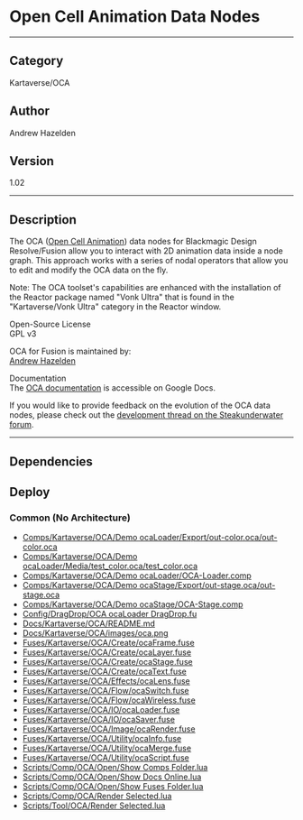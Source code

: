 # Open Cell Animation Data Nodes
___

## Category
Kartaverse/OCA

## Author
Andrew Hazelden

## Version
1.02

___

## Description
<p>The OCA (<a href="http://oca.rxlab.guide/">Open Cell Animation</a>) data nodes for Blackmagic Design Resolve/Fusion allow you to interact with 2D animation data inside a node graph. This approach works with a series of nodal operators that allow you to edit and modify the OCA data on the fly.</p>

<p>Note: The OCA toolset's capabilities are enhanced with the installation of the Reactor package named "Vonk Ultra" that is found in the "Kartaverse/Vonk Ultra" category in the Reactor window.</p>

<p>Open-Source License<br>
GPL v3</p>

<p>OCA for Fusion is maintained by:<br>
<a href="mailto:andrew@andrewhazelden.com">Andrew Hazelden</a></p>

<p>Documentation<br>
The <a href="https://docs.google.com/document/d/1DXnF47CK7dteF7lidwek5-lwy5qB75nBQMt_2Bp0y0g/edit?usp=sharing">OCA documentation</a> is accessible on Google Docs.</p>

<p>If you would like to provide feedback on the evolution of the OCA data nodes, please check out the <a href="https://www.steakunderwater.com/wesuckless/viewtopic.php?p=45034#p45034">development thread on the Steakunderwater forum</a>.</p>



___

## Dependencies

## Deploy

### Common (No Architecture)

<ul>
<li><a href="https://gitlab.com/WeSuckLess/Reactor/-/blob/master/Atoms/com.AndrewHazelden.OCA/Comps/Kartaverse/OCA/Demo ocaLoader/Export/out-color.oca/out-color.oca?ref_type=heads">Comps/Kartaverse/OCA/Demo ocaLoader/Export/out-color.oca/out-color.oca</a></li>
<li><a href="https://gitlab.com/WeSuckLess/Reactor/-/blob/master/Atoms/com.AndrewHazelden.OCA/Comps/Kartaverse/OCA/Demo ocaLoader/Media/test_color.oca/test_color.oca?ref_type=heads">Comps/Kartaverse/OCA/Demo ocaLoader/Media/test_color.oca/test_color.oca</a></li>
<li><a href="https://gitlab.com/WeSuckLess/Reactor/-/blob/master/Atoms/com.AndrewHazelden.OCA/Comps/Kartaverse/OCA/Demo ocaLoader/OCA-Loader.comp?ref_type=heads">Comps/Kartaverse/OCA/Demo ocaLoader/OCA-Loader.comp</a></li>
<li><a href="https://gitlab.com/WeSuckLess/Reactor/-/blob/master/Atoms/com.AndrewHazelden.OCA/Comps/Kartaverse/OCA/Demo ocaStage/Export/out-stage.oca/out-stage.oca?ref_type=heads">Comps/Kartaverse/OCA/Demo ocaStage/Export/out-stage.oca/out-stage.oca</a></li>
<li><a href="https://gitlab.com/WeSuckLess/Reactor/-/blob/master/Atoms/com.AndrewHazelden.OCA/Comps/Kartaverse/OCA/Demo ocaStage/OCA-Stage.comp?ref_type=heads">Comps/Kartaverse/OCA/Demo ocaStage/OCA-Stage.comp</a></li>
<li><a href="https://gitlab.com/WeSuckLess/Reactor/-/blob/master/Atoms/com.AndrewHazelden.OCA/Config/DragDrop/OCA ocaLoader DragDrop.fu?ref_type=heads">Config/DragDrop/OCA ocaLoader DragDrop.fu</a></li>
<li><a href="https://gitlab.com/WeSuckLess/Reactor/-/blob/master/Atoms/com.AndrewHazelden.OCA/Docs/Kartaverse/OCA/README.md?ref_type=heads">Docs/Kartaverse/OCA/README.md</a></li>
<li><a href="https://gitlab.com/WeSuckLess/Reactor/-/blob/master/Atoms/com.AndrewHazelden.OCA/Docs/Kartaverse/OCA/images/oca.png?ref_type=heads">Docs/Kartaverse/OCA/images/oca.png</a></li>
<li><a href="https://gitlab.com/WeSuckLess/Reactor/-/blob/master/Atoms/com.AndrewHazelden.OCA/Fuses/Kartaverse/OCA/Create/ocaFrame.fuse?ref_type=heads">Fuses/Kartaverse/OCA/Create/ocaFrame.fuse</a></li>
<li><a href="https://gitlab.com/WeSuckLess/Reactor/-/blob/master/Atoms/com.AndrewHazelden.OCA/Fuses/Kartaverse/OCA/Create/ocaLayer.fuse?ref_type=heads">Fuses/Kartaverse/OCA/Create/ocaLayer.fuse</a></li>
<li><a href="https://gitlab.com/WeSuckLess/Reactor/-/blob/master/Atoms/com.AndrewHazelden.OCA/Fuses/Kartaverse/OCA/Create/ocaStage.fuse?ref_type=heads">Fuses/Kartaverse/OCA/Create/ocaStage.fuse</a></li>
<li><a href="https://gitlab.com/WeSuckLess/Reactor/-/blob/master/Atoms/com.AndrewHazelden.OCA/Fuses/Kartaverse/OCA/Create/ocaText.fuse?ref_type=heads">Fuses/Kartaverse/OCA/Create/ocaText.fuse</a></li>
<li><a href="https://gitlab.com/WeSuckLess/Reactor/-/blob/master/Atoms/com.AndrewHazelden.OCA/Fuses/Kartaverse/OCA/Effects/ocaLens.fuse?ref_type=heads">Fuses/Kartaverse/OCA/Effects/ocaLens.fuse</a></li>
<li><a href="https://gitlab.com/WeSuckLess/Reactor/-/blob/master/Atoms/com.AndrewHazelden.OCA/Fuses/Kartaverse/OCA/Flow/ocaSwitch.fuse?ref_type=heads">Fuses/Kartaverse/OCA/Flow/ocaSwitch.fuse</a></li>
<li><a href="https://gitlab.com/WeSuckLess/Reactor/-/blob/master/Atoms/com.AndrewHazelden.OCA/Fuses/Kartaverse/OCA/Flow/ocaWireless.fuse?ref_type=heads">Fuses/Kartaverse/OCA/Flow/ocaWireless.fuse</a></li>
<li><a href="https://gitlab.com/WeSuckLess/Reactor/-/blob/master/Atoms/com.AndrewHazelden.OCA/Fuses/Kartaverse/OCA/IO/ocaLoader.fuse?ref_type=heads">Fuses/Kartaverse/OCA/IO/ocaLoader.fuse</a></li>
<li><a href="https://gitlab.com/WeSuckLess/Reactor/-/blob/master/Atoms/com.AndrewHazelden.OCA/Fuses/Kartaverse/OCA/IO/ocaSaver.fuse?ref_type=heads">Fuses/Kartaverse/OCA/IO/ocaSaver.fuse</a></li>
<li><a href="https://gitlab.com/WeSuckLess/Reactor/-/blob/master/Atoms/com.AndrewHazelden.OCA/Fuses/Kartaverse/OCA/Image/ocaRender.fuse?ref_type=heads">Fuses/Kartaverse/OCA/Image/ocaRender.fuse</a></li>
<li><a href="https://gitlab.com/WeSuckLess/Reactor/-/blob/master/Atoms/com.AndrewHazelden.OCA/Fuses/Kartaverse/OCA/Utility/ocaInfo.fuse?ref_type=heads">Fuses/Kartaverse/OCA/Utility/ocaInfo.fuse</a></li>
<li><a href="https://gitlab.com/WeSuckLess/Reactor/-/blob/master/Atoms/com.AndrewHazelden.OCA/Fuses/Kartaverse/OCA/Utility/ocaMerge.fuse?ref_type=heads">Fuses/Kartaverse/OCA/Utility/ocaMerge.fuse</a></li>
<li><a href="https://gitlab.com/WeSuckLess/Reactor/-/blob/master/Atoms/com.AndrewHazelden.OCA/Fuses/Kartaverse/OCA/Utility/ocaScript.fuse?ref_type=heads">Fuses/Kartaverse/OCA/Utility/ocaScript.fuse</a></li>
<li><a href="https://gitlab.com/WeSuckLess/Reactor/-/blob/master/Atoms/com.AndrewHazelden.OCA/Scripts/Comp/OCA/Open/Show Comps Folder.lua?ref_type=heads">Scripts/Comp/OCA/Open/Show Comps Folder.lua</a></li>
<li><a href="https://gitlab.com/WeSuckLess/Reactor/-/blob/master/Atoms/com.AndrewHazelden.OCA/Scripts/Comp/OCA/Open/Show Docs Online.lua?ref_type=heads">Scripts/Comp/OCA/Open/Show Docs Online.lua</a></li>
<li><a href="https://gitlab.com/WeSuckLess/Reactor/-/blob/master/Atoms/com.AndrewHazelden.OCA/Scripts/Comp/OCA/Open/Show Fuses Folder.lua?ref_type=heads">Scripts/Comp/OCA/Open/Show Fuses Folder.lua</a></li>
<li><a href="https://gitlab.com/WeSuckLess/Reactor/-/blob/master/Atoms/com.AndrewHazelden.OCA/Scripts/Comp/OCA/Render Selected.lua?ref_type=heads">Scripts/Comp/OCA/Render Selected.lua</a></li>
<li><a href="https://gitlab.com/WeSuckLess/Reactor/-/blob/master/Atoms/com.AndrewHazelden.OCA/Scripts/Tool/OCA/Render Selected.lua?ref_type=heads">Scripts/Tool/OCA/Render Selected.lua</a></li>
</ul>
